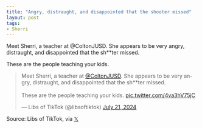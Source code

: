 ```yaml
---
title: "Angry, distraught, and disappointed that the shooter missed"
layout: post
tags:
- Sherri
---
```


Meet Sherri, a teacher at @ColtonJUSD. She appears to be very angry, distraught, and disappointed that the sh**ter missed.

These are the people teaching your kids.

<blockquote class="twitter-tweet"><p lang="en" dir="ltr">Meet Sherri, a teacher at <a href="https://twitter.com/ColtonJUSD?ref_src=twsrc%5Etfw">@ColtonJUSD</a>. She appears to be very angry, distraught, and disappointed that the sh**ter missed.<br><br>These are the people teaching your kids. <a href="https://t.co/4va3hV75jC">pic.twitter.com/4va3hV75jC</a></p>&mdash; Libs of TikTok (@libsoftiktok) <a href="https://twitter.com/libsoftiktok/status/1815028360558301687?ref_src=twsrc%5Etfw">July 21, 2024</a></blockquote> <script async src="https://platform.twitter.com/widgets.js" charset="utf-8"></script>

Source: Libs of TikTok, via [𝕏](https://x.com)
